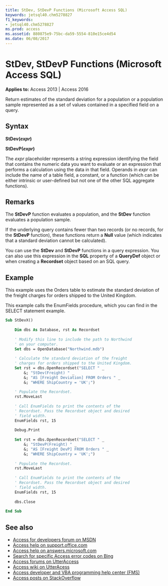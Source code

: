 ```yaml
---
title: StDev, StDevP Functions (Microsoft Access SQL)
keywords: jetsql40.chm5278827
f1_keywords:
- jetsql40.chm5278827
ms.prod: access
ms.assetid: 880875e9-75bc-da59-5554-810e15ce4d54
ms.date: 06/08/2017
---
```



# StDev, StDevP Functions (Microsoft Access SQL)

**Applies to:** Access 2013 | Access 2016

Return estimates of the standard deviation for a population or a population sample represented as a set of values contained in a specified field on a query.

## Syntax
<a name="sectionSection0"> </a>

**StDev(_expr_)**

**StDevP(_expr_)**

The  _expr_ placeholder represents a string expression identifying the field that contains the numeric data you want to evaluate or an expression that performs a calculation using the data in that field. Operands in _expr_ can include the name of a table field, a constant, or a function (which can be either intrinsic or user-defined but not one of the other SQL aggregate functions).


## Remarks
<a name="sectionSection1"> </a>

The  **StDevP** function evaluates a population, and the **StDev** function evaluates a population sample.

If the underlying query contains fewer than two records (or no records, for the  **StDevP** function), these functions return a **Null** value (which indicates that a standard deviation cannot be calculated).

You can use the  **StDev** and **StDevP** functions in a query expression. You can also use this expression in the **SQL** property of a **QueryDef** object or when creating a **Recordset** object based on an SQL query.


## Example
<a name="sectionSection2"> </a>

This example uses the Orders table to estimate the standard deviation of the freight charges for orders shipped to the United Kingdom.

This example calls the EnumFields procedure, which you can find in the SELECT statement example.

```vb
Sub StDevX() 
 
    Dim dbs As Database, rst As Recordset 
 
    ' Modify this line to include the path to Northwind 
    ' on your computer. 
    Set dbs = OpenDatabase("Northwind.mdb") 
 
    ' Calculate the standard deviation of the freight 
    ' charges for orders shipped to the United Kingdom. 
    Set rst = dbs.OpenRecordset("SELECT " _ 
        &; "StDev(Freight) " _ 
        &; "AS [Freight Deviation] FROM Orders " _ 
        &; "WHERE ShipCountry = 'UK';") 
 
    ' Populate the Recordset. 
    rst.MoveLast 
     
    ' Call EnumFields to print the contents of the  
    ' Recordset. Pass the Recordset object and desired 
    ' field width. 
    EnumFields rst, 15 
     
    Debug.Print 
     
    Set rst = dbs.OpenRecordset("SELECT " _ 
        &; "StDevP(Freight) " _ 
        &; "AS [Freight DevP] FROM Orders " _ 
        &; "WHERE ShipCountry = 'UK';") 
 
    ' Populate the Recordset. 
    rst.MoveLast 
 
    ' Call EnumFields to print the contents of the  
    ' Recordset. Pass the Recordset object and desired 
    ' field width. 
    EnumFields rst, 15 
 
    dbs.Close 
 
End Sub 

```

## See also

- [Access for developers forum on MSDN](https://social.msdn.microsoft.com/Forums/office/en-US/home?forum=accessdev)<br>
- [Access help on support.office.com](https://support.office.com/search/results?query=Access)<br>
- [Access help on answers.microsoft.com](https://answers.microsoft.com/en-us/office/forum/access?page=1&;tab=question&;status=all&;auth=1)<br>
- [Search for specific Access error codes on Bing](https://www.bing.com/)<br>
- [Access forums on UtterAccess](http://www.utteraccess.com/forum/index.php?act=idx)<br>
- [Access wiki on UtterAcess](http://www.utteraccess.com/forum/index.php?act=idx)<br>
- [Access developer and VBA programming help center (FMS)](http://www.fmsinc.com/MicrosoftAccess/developer/)<br>
- [Access posts on StackOverflow](https://stackoverflow.com/questions/tagged/ms-access)

